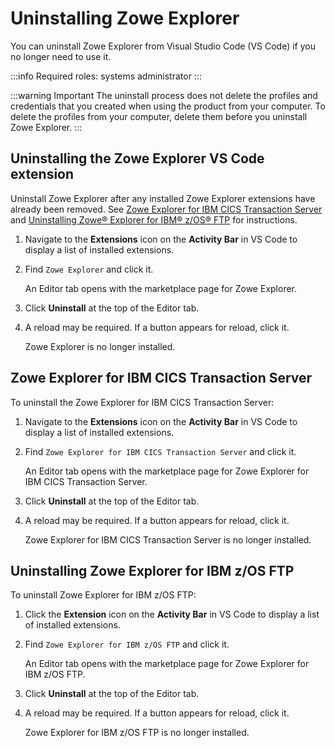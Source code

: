 # Uninstalling Zowe Explorer

You can uninstall Zowe Explorer from Visual Studio Code (VS Code) if you no longer need to use it.

:::info Required roles: systems administrator
:::

:::warning Important
The uninstall process does not delete the profiles and credentials that you created when using the product from your computer. To delete the profiles from your computer, delete them before you uninstall Zowe Explorer.
:::

## Uninstalling the Zowe Explorer VS Code extension

Uninstall Zowe Explorer after any installed Zowe Explorer extensions have already been removed. See [Zowe Explorer for IBM CICS Transaction Server](#uninstalling-zowe-explorer-for-ibm-cics-transaction-server) and [Uninstalling Zowe® Explorer for IBM® z/OS® FTP](#uninstalling-zowe-explorer-ftp-extension) for instructions.

1. Navigate to the **Extensions**  icon on the **Activity Bar** in VS Code to display a list of installed extensions.
2. Find `Zowe Explorer` and click it.

    An Editor tab opens with the marketplace page for Zowe Explorer. 

3. Click **Uninstall** at the top of the Editor tab.
4. A reload may be required. If a button appears for reload, click it.

    Zowe Explorer is no longer installed.

## Zowe Explorer for IBM CICS Transaction Server

To uninstall the Zowe Explorer for IBM CICS Transaction Server:

1. Navigate to the **Extensions** icon on the **Activity Bar** in VS Code to display a list of installed extensions.
2. Find `Zowe Explorer for IBM CICS Transaction Server` and click it.

    An Editor tab opens with the marketplace page for Zowe Explorer for IBM CICS Transaction Server.
3. Click **Uninstall** at the top of the Editor tab.
4. A reload may be required. If a button appears for reload, click it.

    Zowe Explorer for IBM CICS Transaction Server is no longer installed.

## Uninstalling Zowe Explorer for IBM z/OS FTP

To uninstall Zowe Explorer for IBM z/OS FTP:

1. Click the **Extension** icon on the **Activity Bar** in VS Code to display a list of installed extensions.
2. Find `Zowe Explorer for IBM z/OS FTP` and click it.

    An Editor tab opens with the marketplace page for Zowe Explorer for IBM z/OS FTP.
3. Click **Uninstall** at the top of the Editor tab.
4. A reload may be required. If a button appears for reload, click it.

    Zowe Explorer for IBM z/OS FTP is no longer installed.
